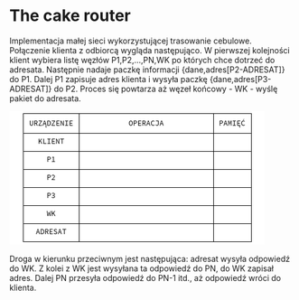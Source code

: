 # The cake router
Implementacja małej sieci wykorzystującej trasowanie cebulowe.
Połączenie klienta z odbiorcą wygląda następująco.
W pierwszej kolejności klient wybiera listę węzłów P1,P2,…,PN,WK
po których chce dotrzeć do adresata.
Następnie nadaje paczkę informacji {dane,adres[P2-ADRESAT]} do 
P1. Dalej P1 zapisuje adres klienta i wysyła paczkę
{dane,adres[P3-ADRESAT]} do P2. Proces się powtarza aż węzeł końcowy - WK - wyślę pakiet do adresata.

![Trasowanie cebulowe](fig/wysylka.gif)

Droga w kierunku przeciwnym jest następująca: adresat wysyła
odpowiedź do WK. Z kolei z WK jest wysyłana ta odpowiedź do PN,
do WK zapisał adres. Dalej PN przesyła odpowiedź do PN-1 itd., aż
odpowiedź wróci do klienta.
